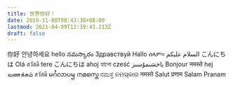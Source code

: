 ```yaml
---
title: 世界你好！
date: 2019-11-08T08:43:38+08:00
lastmod: 2021-04-09T12:39:43.213Z
draft: false
---
```


你好 안녕하세요 hello నమస్కారం Здравствуй Hallo ሰላም። السلام علیکم こんにちは Olá สวัสดี tere  こんにちは ahoj হ্যালো cześć ياخشىمۇسىز Bonjour नमस्ते hej வணக்கம் สวัสดี မဂႆလာပၝ നമസ്തെ ನಮಸ್ತೆ ନମସ୍କାର  नमस्ते Salut प्रणाम Salam Pranam 